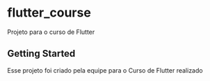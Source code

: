 # flutter_course

Projeto para o curso de Flutter

## Getting Started
Esse projeto foi criado pela equipe para o Curso de Flutter realizado
